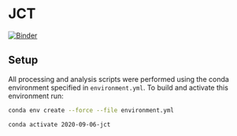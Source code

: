 # JCT

[![Binder](https://mybinder.org/badge_logo.svg)](https://mybinder.org/v2/gh/luizirber/2020-09-06-jct/master?filepath=index.ipynb)

## Setup

All processing and analysis scripts were performed using the conda environment specified in `environment.yml`.
To build and activate this environment run:

```bash
conda env create --force --file environment.yml

conda activate 2020-09-06-jct
```

